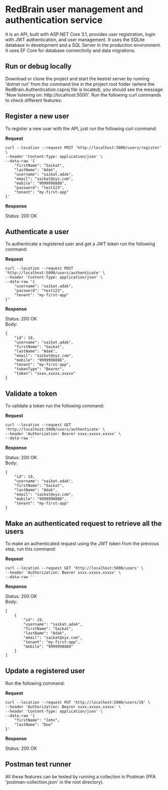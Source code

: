 # RedBrain user management and authentication service

It is an API, built with ASP.NET Core 3.1, provides user registration, login with JWT authentication, and user management. It uses the SQLite database in development and a SQL Server in the production environment. It uses EF Core for database connectivity and data migrations.


## Run or debug locally
Download or clone the project and start the kestrel server by running 'dotnet run' from the command line in the project root folder (where the RedBrain.Authentication.csproj file is located), you should see the message 'Now listening on: http://localhost:5000'. Run the following curl commands to check different features:


## Register a new user
To register a new user with the API, just run the following curl command:

**Request**

    curl --location --request POST 'http://localhost:5000/users/register' \
    --header 'Content-Type: application/json' \
    --data-raw '{
        "firstName": "Saikat",
        "lastName": "Adak",
        "username": "saikat.adak",
        "email": "saikat@xyz.com",
        "mobile": "9999998888",
        "password": "test123",
        "tenant": "my-first-app"
    }'

**Response**

Status: 200 OK


## Authenticate a user
To authenticate a registered user and get a JWT token run the following command:

**Request**

    curl --location --request POST 'http://localhost:5000/users/authenticate' \
    --header 'Content-Type: application/json' \
    --data-raw '{
        "username": "saikat.adak",
        "password": "test123",
        "tenant": "my-first-app"
    }'

**Response**

Status: 200 OK  
Body:

    {
        "id": 19,
        "username": "saikat.adak",
        "firstName": "Saikat",
        "lastName": "Adak",
        "email": "saikat@xyz.com",
        "mobile": "9999998888",
        "tenant": "my-first-app",
        "tokenType": "Bearer",
        "token": "xxxx.xxxxx.xxxxx"
    }


## Validate a token
To validate a token run the following command:

**Request**

    curl --location --request GET 'http://localhost:5000/users/authenticate' \
    --header 'Authorization: Bearer xxxx.xxxxx.xxxxx' \
    --data-raw ''

**Response**

Status: 200 OK  
Body:

    {
        "id": 19,
        "username": "saikat.adak",
        "firstName": "Saikat",
        "lastName": "Adak",
        "email": "saikat@xyz.com",
        "mobile": "9999998888",
        "tenant": "my-first-app"
    }


## Make an authenticated request to retrieve all the users
To make an authenticated request using the JWT token from the previous step, run this command:

**Request**

    curl --location --request GET 'http://localhost:5000/users' \
    --header 'Authorization: Bearer xxxx.xxxxx.xxxxx' \
    --data-raw ''

**Response**

Status: 200 OK  
Body:

    [
        {
            "id": 19,
            "username": "saikat.adak",
            "firstName": "Saikat",
            "lastName": "Adak",
            "email": "saikat@xyz.com",
            "tenant": "my-first-app",
            "mobile": "9999998888"
        }
    ]


## Update a registered user
Run the following command:

**Request**

    curl --location --request PUT 'http://localhost:5000/users/19' \
    --header 'Authorization: Bearer xxxx.xxxxx.xxxxx' \
    --header 'Content-Type: application/json' \
    --data-raw '{
        "firstName": "John",
        "lastName": "Doe"
    }'

**Response**

Status: 200 OK


## Postman test runner
All these features can be tested by running a collection in Postman (PFA 'postman-collection.json' in the root directory).